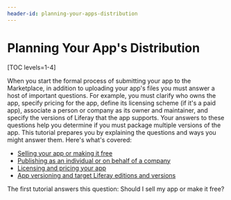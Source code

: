 ```yaml
---
header-id: planning-your-apps-distribution
---
```


# Planning Your App's Distribution

[TOC levels=1-4]

When you start the formal process of submitting your app to the Marketplace, in
addition to uploading your app's files you must answer a host of important
questions. For example, you must clarify who owns the app, specify pricing for
the app, define its licensing scheme (if it's a paid app), associate a person or
company as its owner and maintainer, and specify the versions of Liferay that
the app supports. Your answers to these questions help you determine if you must
package multiple versions of the app. This tutorial prepares you by explaining
the questions and ways you might answer them. Here's what's covered:

- [Selling your app or making it free](/how-to-publish/-/knowledge_base/publish/selling-your-app-or-making-it-free)
- [Publishing as an individual or on behalf of a company](/how-to-publish/-/knowledge_base/publish/publishing-as-an-individual-or-on-behalf-of-a-company)
- [Licensing and pricing your app](/how-to-publish/-/knowledge_base/publish/licensing-and-pricing-your-app)
- [App versioning and target Liferay editions and versions](/how-to-publish/-/knowledge_base/publish/targeting-liferay-editions-and-versions)

The first tutorial answers this question: Should I sell my app or make it free? 
